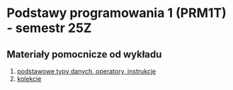 # Podstawy programowania 1 (PRM1T) - semestr 25Z

## Materiały pomocnicze od wykładu
1. [podstawowe typy danych, operatory, instrukcje](https://github.com/andrzej-buchowicz/PRM1T-25Z/blob/main/01-typy_danych_operatory_instrukcje.ipynb)
2. [kolekcje](https://github.com/andrzej-buchowicz/PRM1T-25Z/blob/main/02-kolekcje.ipynb)
